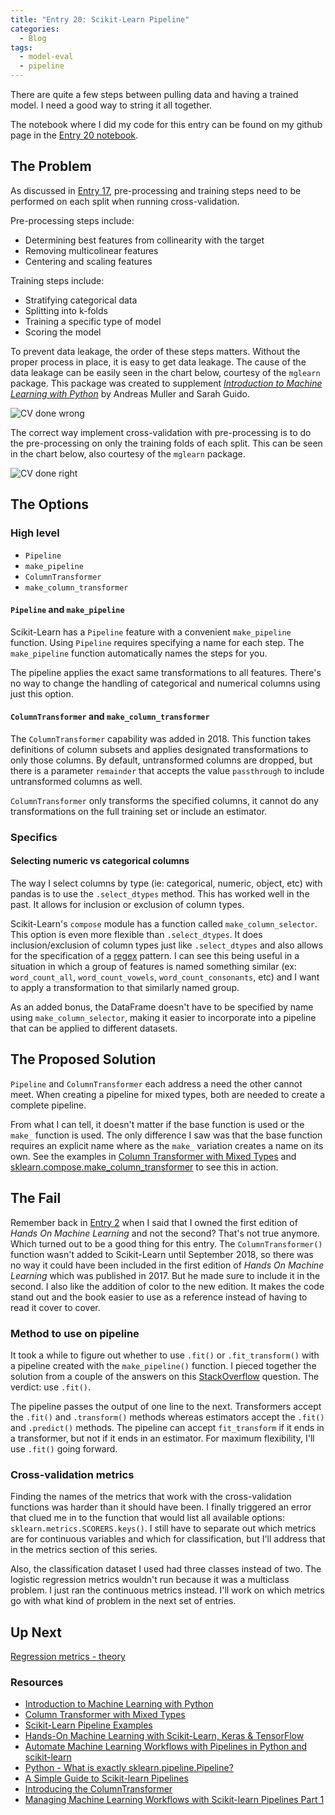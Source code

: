 ```yaml
---
title: "Entry 20: Scikit-Learn Pipeline"
categories:
  - Blog
tags:
  - model-eval
  - pipeline
---
```


There are quite a few steps between pulling data and having a trained model. I need a good way to string it all together.

The notebook where I did my code for this entry can be found on my github page in the [Entry 20 notebook](https://github.com/julielinx/datascience_diaries/blob/master/02_model_eval/20a_nb_sklearn_pipeline.ipynb).

## The Problem

 As discussed in [Entry 17](https://julielinx.github.io/blog/17_resampling/), pre-processing and training steps need to be performed on each split when running cross-validation.

Pre-processing steps include:
- Determining best features from collinearity with the target
- Removing multicolinear features
- Centering and scaling features

Training steps include:
- Stratifying categorical data
- Splitting into k-folds
- Training a specific type of model
- Scoring the model

To prevent data leakage, the order of these steps matters. Without the proper process in place, it is easy to get data leakage. The cause of the data leakage can be easily seen in the chart below, courtesy of the `mglearn` package. This package was created to supplement *[Introduction to Machine Learning with Python](https://www.amazon.com/Introduction-Machine-Learning-Python-Scientists/dp/1449369413)* by Andreas Muller and Sarah Guido.

![CV done wrong](https://julielinx.github.io/assets/images/20_1_cv_wrong.png)

The correct way implement cross-validation with pre-processing is to do the pre-processing on only the training folds of each split. This can be seen in the chart below, also courtesy of the `mglearn` package.

![CV done right](https://julielinx.github.io/assets/images/20_2_cv_right.png)

## The Options

### High level

- `Pipeline`
- `make_pipeline`
- `ColumnTransformer`
- `make_column_transformer`

#### `Pipeline` and `make_pipeline`

Scikit-Learn has a `Pipeline` feature with a convenient `make_pipeline` function. Using `Pipeline` requires specifying a name for each step. The `make_pipeline` function automatically names the steps for you.

The pipeline applies the exact same transformations to all features. There's no way to change the handling of categorical and numerical columns using just this option.

#### `ColumnTransformer` and `make_column_transformer`

The `ColumnTransformer` capability was added in 2018. This function takes definitions of column subsets and applies designated transformations to only those columns. By default, untransformed columns are dropped, but there is a parameter `remainder` that accepts the value `passthrough` to include untransformed columns as well.

`ColumnTransformer` only transforms the specified columns, it cannot do any transformations on the full training set or include an estimator.

### Specifics

#### Selecting numeric vs categorical columns

The way I select columns by type (ie: categorical, numeric, object, etc) with pandas is to use the `.select_dtypes` method. This has worked well in the past. It allows for inclusion or exclusion of column types.

Scikit-Learn's `compose` module has a function called `make_column_selector`. This option is even more flexible than `.select_dtypes`. It does inclusion/exclusion of column types just like `.select_dtypes` and also allows for the specification of a [regex](https://en.wikipedia.org/wiki/Regular_expression) pattern. I can see this being useful in a situation in which a group of features is named something similar (ex: `word_count_all`, `word_count_vowels`, `word_count_consonants`, etc) and I want to apply a transformation to that similarly named group.

As an added bonus, the DataFrame doesn't have to be specified by name using `make_column_selector`, making it easier to incorporate into a pipeline that can be applied to different datasets.

## The Proposed Solution

`Pipeline` and `ColumnTransformer` each address a need the other cannot meet. When creating a pipeline for mixed types, both are needed to create a complete pipeline.

From what I can tell, it doesn't matter if the base function is used or the `make_` function is used. The only difference I saw was that the base function requires an explicit name where as the `make_` variation creates a name on its own. See the examples in [Column Transformer with Mixed Types](https://scikit-learn.org/stable/auto_examples/compose/plot_column_transformer_mixed_types.html) and [sklearn.compose.make_column_transformer](https://scikit-learn.org/stable/modules/generated/sklearn.compose.make_column_transformer.html#sklearn.compose.make_column_transformer) to see this in action.

## The Fail

Remember back in [Entry 2](https://julielinx.github.io/blog/02_define_process) when I said that I owned the first edition of *Hands On Machine Learning* and not the second? That's not true anymore. Which turned out to be a good thing for this entry. The `ColumnTransformer()` function wasn't added to Scikit-Learn until September 2018, so there was no way it could have been included in the first edition of *Hands On Machine Learning* which was published in 2017. But he made sure to include it in the second. I also like the addition of color to the new edition. It makes the code stand out and the book easier to use as a reference instead of having to read it cover to cover.

### Method to use on pipeline

It took a while to figure out whether to use `.fit()` or `.fit_transform()` with a pipeline created with the `make_pipeline()` function. I pieced together the solution from a couple of the answers on this [StackOverflow](https://stackoverflow.com/questions/33091376/python-what-is-exactly-sklearn-pipeline-pipeline) question. The verdict: use `.fit()`.

The pipeline passes the output of one line to the next. Transformers accept the `.fit()` and `.transform()` methods whereas estimators accept the `.fit()` and `.predict()` methods. The pipeline can accept `fit_transform` if it ends in a transformer, but not if it ends in an estimator. For maximum flexibility, I'll use `.fit()` going forward.

### Cross-validation metrics

Finding the names of the metrics that work with the cross-validation functions was harder than it should have been. I finally triggered an error that clued me in to the function that would list all available options: `sklearn.metrics.SCORERS.keys()`. I still have to separate out which metrics are for continuous variables and which for classification, but I'll address that in the metrics section of this series.

Also, the classification dataset I used had three classes instead of two. The logistic regression metrics wouldn't run because it was a multiclass problem. I just ran the continuous metrics instead. I'll work on which metrics go with what kind of problem in the next set of entries.

## Up Next

[Regression metrics - theory](https://julielinx.github.io/blog/21_reg_score_theory/)

### Resources

- [Introduction to Machine Learning with Python](https://www.amazon.com/Introduction-Machine-Learning-Python-Scientists/dp/1449369413)
- [Column Transformer with Mixed Types](https://scikit-learn.org/stable/auto_examples/compose/plot_column_transformer_mixed_types.html)
- [Scikit-Learn Pipeline Examples](http://queirozf.com/entries/scikit-learn-pipeline-examples)
- [Hands-On Machine Learning with Scikit-Learn, Keras & TensorFlow](https://www.amazon.com/gp/product/1492032646/ref=dbs_a_def_rwt_bibl_vppi_i0)
- [Automate Machine Learning Workflows with Pipelines in Python and scikit-learn](https://machinelearningmastery.com/automate-machine-learning-workflows-pipelines-python-scikit-learn/)
- [Python - What is exactly sklearn.pipeline.Pipeline?](https://stackoverflow.com/questions/33091376/python-what-is-exactly-sklearn-pipeline-pipeline)
- [A Simple Guide to Scikit-learn Pipelines](https://medium.com/vickdata/a-simple-guide-to-scikit-learn-pipelines-4ac0d974bdcf)
- [Introducing the ColumnTransformer](https://jorisvandenbossche.github.io/blog/2018/05/28/scikit-learn-columntransformer/)
- [Managing Machine Learning Workflows with Scikit-learn Pipelines Part 1](https://www.kdnuggets.com/2017/12/managing-machine-learning-workflows-scikit-learn-pipelines-part-1.html)